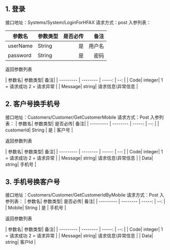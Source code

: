 ## 1. 登录
接口地址：Systems/System/LoginForHFAX
请求方式：post
入参列表：

| 参数名| 参数类型|  是否必传| 备注|
| --------- | -------- | -----: | --: |
| userName    | String  | 是 |  用户名 |
| password| String  |   是 |  密码 |

返回参数列表

| 参数名| 参数类型|  备注|
| --------- | -------- | -----: | --: |
| Code| integer| 1 = 请求成功 2 = 请求异常 |
| Message| string| 请求信息\异常信息 |


## 2. 客户号换手机号
接口地址：Customers/Customer/GetCustomerMobile
请求方式：Post
入参列表：
| 参数名| 参数类型|  是否必传| 备注|
| --------- | -------- | -----: | --: |
| customerId| String  | 是 |  客户号 |

返回参数列表

| 参数名| 参数类型|  备注|
| --------- | -------- | -----: | --: |
| Code| integer| 1 = 请求成功 2 = 请求异常 |
| Message| string| 请求信息\异常信息 |
| Data| string| 手机号 |


## 3. 手机号换客户号
接口地址：Customers/Customer/GetCustomerIdByMobile
请求方式：Post
入参列表：
| 参数名| 参数类型|  是否必传| 备注|
| --------- | -------- | -----: | --: |
| Mobile| String  | 是 |  手机号 |

返回参数列表

| 参数名| 参数类型|  备注|
| --------- | -------- | -----: | --: |
| Code| integer| 1 = 请求成功 2 = 请求异常 |
| Message| string| 请求信息\异常信息 |
| Data| string| 客户Id |



